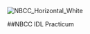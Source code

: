 ![NBCC_Horizontal_White](https://github.com/user-attachments/assets/eba96a49-1096-4679-9f11-2ca1d964e42e)

##NBCC IDL Practicum


